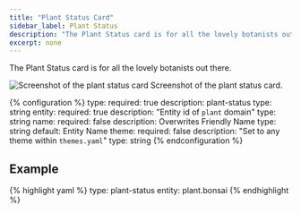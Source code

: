 ```yaml
---
title: "Plant Status Card"
sidebar_label: Plant Status
description: "The Plant Status card is for all the lovely botanists out there."
excerpt: none
---
```


The Plant Status card is for all the lovely botanists out there.

<p class='img'>
<img src='/images/lovelace/lovelace_plant_card.png' alt='Screenshot of the plant status card'>
Screenshot of the plant status card.
</p>

{% configuration %}
type:
  required: true
  description: plant-status
  type: string
entity:
  required: true
  description: "Entity id of `plant` domain"
  type: string
name:
  required: false
  description: Overwrites Friendly Name
  type: string
  default: Entity Name
theme:
  required: false
  description: "Set to any theme within `themes.yaml`"
  type: string
{% endconfiguration %}

## Example

{% highlight yaml %}
type: plant-status
entity: plant.bonsai
{% endhighlight %}
